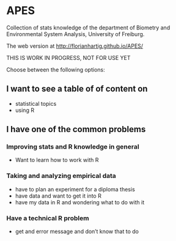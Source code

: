APES
====

Collection of stats knowledge of the department of Biometry and Environmental System Analysis, University of Freiburg.

The web version at http://florianhartig.github.io/APES/

THIS IS WORK IN PROGRESS, NOT FOR USE YET


Choose between the following options:


## I want to see a table of of content on

* statistical topics
* using R

## I have one of the common problems 

### Improving stats and R knowledge in general

*	Want to learn how to work with R

### Taking and analyzing empirical data

*	have to plan an experiment for a diploma thesis
*	have data and want to get it into R
*	have my data in R and wondering what to do with it

### Have a technical R problem

*	get and error message and don’t know that to do

